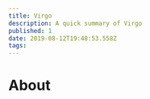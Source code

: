 ```yaml
---
title: Virgo
description: A quick summary of Virgo
published: 1
date: 2019-08-12T19:48:53.558Z
tags: 
---
```


# About